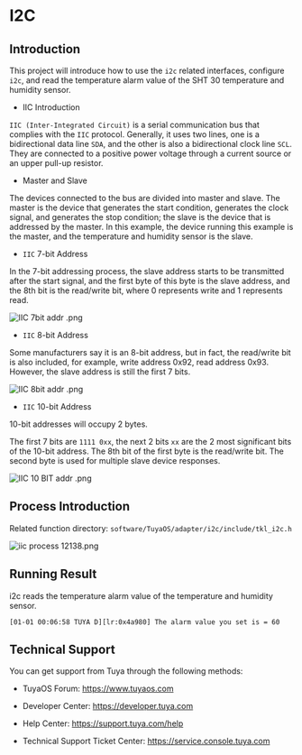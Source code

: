 # I2C

## Introduction

This project will introduce how to use the `i2c` related interfaces, configure `i2c`, and read the temperature alarm value of the SHT 30 temperature and humidity sensor.

* IIC Introduction
  
`IIC (Inter-Integrated Circuit)` is a serial communication bus that complies with the `IIC` protocol. Generally, it uses two lines, one is a bidirectional data line `SDA`, and the other is also a bidirectional clock line `SCL`. They are connected to a positive power voltage through a current source or an upper pull-up resistor.

* Master and Slave

The devices connected to the bus are divided into master and slave. The master is the device that generates the start condition, generates the clock signal, and generates the stop condition; the slave is the device that is addressed by the master. In this example, the device running this example is the master, and the temperature and humidity sensor is the slave.

* `IIC` 7-bit Address

In the 7-bit addressing process, the slave address starts to be transmitted after the start signal, and the first byte of this byte is the slave address, and the 8th bit is the read/write bit, where 0 represents write and 1 represents read.

![IIC 7bit addr .png](https://airtake-public-data-1254153901.cos.ap-shanghai.myqcloud.com/content-platform/hestia/16559550919f1bbf424e0.png)
  
* `IIC` 8-bit Address

Some manufacturers say it is an 8-bit address, but in fact, the read/write bit is also included, for example, write address 0x92, read address 0x93. However, the slave address is still the first 7 bits.

![IIC 8bit addr .png](https://airtake-public-data-1254153901.cos.ap-shanghai.myqcloud.com/content-platform/hestia/1655955675507f55f126a.png)

* `IIC` 10-bit Address

10-bit addresses will occupy 2 bytes.

The first 7 bits are `1111 0xx`, the next 2 bits `xx` are the 2 most significant bits of the 10-bit address. The 8th bit of the first byte is the read/write bit. The second byte is used for multiple slave device responses.

![IIC 10 BIT addr .png](https://airtake-public-data-1254153901.cos.ap-shanghai.myqcloud.com/content-platform/hestia/165596230044cc3b2fc69.png)


## Process Introduction
Related function directory:
`software/TuyaOS/adapter/i2c/include/tkl_i2c.h`

![iic process 12138.png](https://airtake-public-data-1254153901.cos.ap-shanghai.myqcloud.com/content-platform/hestia/16559631329b212c91f70.png)

## Running Result
i2c reads the temperature alarm value of the temperature and humidity sensor.
```
[01-01 00:06:58 TUYA D][lr:0x4a980] The alarm value you set is = 60
```

## Technical Support

You can get support from Tuya through the following methods:

- TuyaOS Forum: https://www.tuyaos.com

- Developer Center: https://developer.tuya.com

- Help Center: https://support.tuya.com/help

- Technical Support Ticket Center: https://service.console.tuya.com

